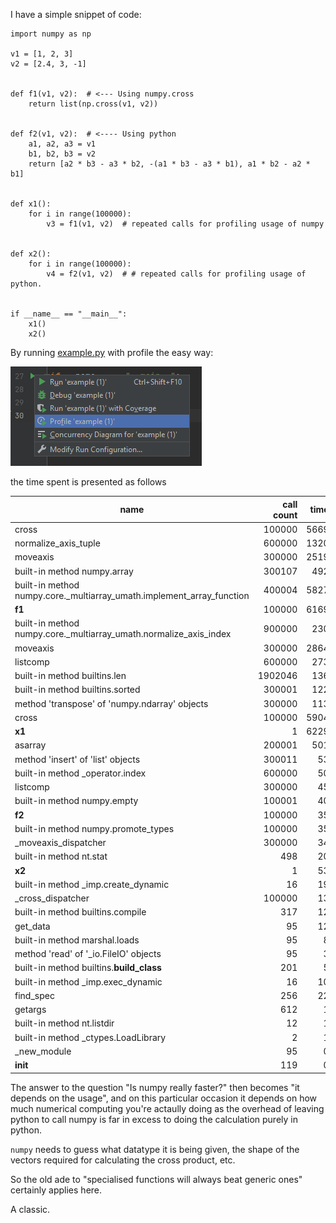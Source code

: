 I have a simple snippet of code:

    
    import numpy as np
    
    v1 = [1, 2, 3]
    v2 = [2.4, 3, -1]
    
    
    def f1(v1, v2):  # <--- Using numpy.cross
        return list(np.cross(v1, v2))  
    
    
    def f2(v1, v2):  # <---- Using python
        a1, a2, a3 = v1
        b1, b2, b3 = v2
        return [a2 * b3 - a3 * b2, -(a1 * b3 - a3 * b1), a1 * b2 - a2 * b1]
    
    
    def x1():  
        for i in range(100000):
            v3 = f1(v1, v2)  # repeated calls for profiling usage of numpy
    
    
    def x2():
        for i in range(100000):
            v4 = f2(v1, v2)  # # repeated calls for profiling usage of python.
    
    
    if __name__ == "__main__":
        x1()
        x2()
    



By running [example.py](example.py) with profile the easy way:

![pycharm progile](run_with_pycharm.png)

the time spent is presented as follows

|name|call count| time | own time |
|---|---:|---:|---:|
|cross|100000|5669|2060|
|normalize_axis_tuple|600000|1320|901|
|moveaxis|300000|2519|830|
|built-in method numpy.array|300107|492|492|
|built-in method numpy.core._multiarray_umath.implement_array_function|400004|5827|315|
|**f1**|100000|6169|265|
|built-in method numpy.core._multiarray_umath.normalize_axis_index|900000|230|230|
|moveaxis|300000|2864|154|
|listcomp|600000|273|150|
|built-in method builtins.len|1902046|136|136|
|built-in method builtins.sorted|300001|122|122|
|method 'transpose' of 'numpy.ndarray' objects|300000|113|113|
|cross|100000|5904|64|
|**x1**|1|6229|60|
|asarray|200001|501|59|
|method 'insert' of 'list' objects|300011|53|53|
|built-in method _operator.index|600000|50|50|
|listcomp|300000|45|45|
|built-in method numpy.empty|100001|40|40|
|**f2**|100000|35|35|
|built-in method numpy.promote_types|100000|35|35|
|_moveaxis_dispatcher|300000|34|34|
|built-in method nt.stat|498|20|20|
|**x2**|1|53|18|
|built-in method _imp.create_dynamic|16|19|17|
|_cross_dispatcher|100000|13|13|
|built-in method builtins.compile|317|12|12|
|get_data|95|12|9|
|built-in method marshal.loads|95|8|8|
|method 'read' of '_io.FileIO' objects|95|3|3|
|built-in method builtins.__build_class__|201|5|3|
|built-in method _imp.exec_dynamic|16|10|2|
|find_spec|256|22|1|
|getargs|612|1|1|
|built-in method nt.listdir|12|1|1|
|built-in method _ctypes.LoadLibrary|2|1|1|
|_new_module|95|0|0|
|__init__|119|0|0|

The answer to the question "Is numpy really faster?" then becomes "it depends on the usage", 
and on this particular occasion it depends on how much numerical computing you're actaully 
doing as the overhead of leaving python to call numpy is far in excess to doing the 
calculation purely in python.

`numpy` needs to guess what datatype it is being given, the shape of the vectors required for calculating
the cross product, etc.

So the old ade to "specialised functions will always beat generic ones" certainly applies here.

A classic.

